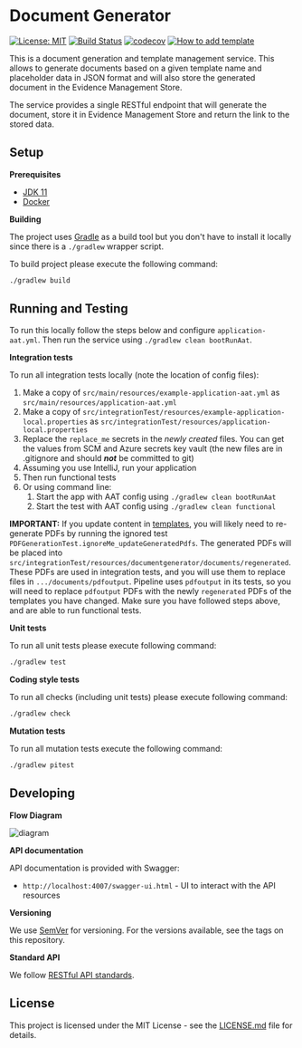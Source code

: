 # Document Generator

[![License: MIT](https://img.shields.io/badge/License-MIT-yellow.svg)](https://opensource.org/licenses/MIT)
[![Build Status](https://travis-ci.org/hmcts/div-document-generator-client.svg?branch=master)](https://travis-ci.org/hmcts/div-document-generator-client)
[![codecov](https://codecov.io/gh/hmcts/div-document-generator-client/branch/master/graph/badge.svg)](https://codecov.io/gh/hmcts/div-document-generator-client)
[![How to add template](https://img.shields.io/static/v1?label=Documentation&message=DGS&color=informational&logo=confluence)](https://tools.hmcts.net/confluence/display/DIV/Add+a+new+template+to+DGS)

This is a document generation and template management service. This allows to generate documents based on a
given template name and placeholder data in JSON format and will also store the generated document in the
Evidence Management Store.

The service provides a single RESTful endpoint that will generate the document, store it in Evidence Management
Store and return the link to the stored data.

## Setup

**Prerequisites**

- [JDK 11](https://openjdk.java.net/)
- [Docker](https://www.docker.com)

**Building**

The project uses [Gradle](https://gradle.org) as a build tool but you don't have to install it locally since there is a
`./gradlew` wrapper script.

To build project please execute the following command:

```bash
./gradlew build
```

## Running and Testing

To run this locally follow the steps below and configure `application-aat.yml`.
Then run the service using `./gradlew clean bootRunAat`.

**Integration tests**

To run all integration tests locally (note the location of config files):

1. Make a copy of `src/main/resources/example-application-aat.yml` as `src/main/resources/application-aat.yml`
2. Make a copy of `src/integrationTest/resources/example-application-local.properties` as `src/integrationTest/resources/application-local.properties`
3. Replace the `replace_me` secrets in the _newly created_ files. You can get the values from SCM and Azure secrets key vault
   (the new files are in .gitignore and should ***not*** be committed to git)
4. Assuming you use IntelliJ, run your application
5. Then run functional tests
6. Or using command line:
    1. Start the app with AAT config using `./gradlew clean bootRunAat`
    2. Start the test with AAT config using `./gradlew clean functional`

**IMPORTANT:** If you update content in [templates](https://github.com/hmcts/rdo-docmosis-templates),
you will likely need to re-generate PDFs by running the ignored test `PDFGenerationTest.ignoreMe_updateGeneratedPdfs`.
The generated PDFs will be placed into `src/integrationTest/resources/documentgenerator/documents/regenerated`.
These PDFs are used in integration tests, and you will use them to replace files in `.../documents/pdfoutput`.
Pipeline uses `pdfoutput` in its tests, so you will need to replace `pdfoutput` PDFs with the newly `regenerated` PDFs of the
templates you have changed. Make sure you have followed steps above, and are able to run functional tests.

**Unit tests**

To run all unit tests please execute following command:

```bash
./gradlew test
```

**Coding style tests**

To run all checks (including unit tests) please execute following command:

```bash
./gradlew check
```

**Mutation tests**

To run all mutation tests execute the following command:

```bash
./gradlew pitest
```

## Developing

**Flow Diagram**

![diagram](docs/DataFlow.png)

**API documentation**

API documentation is provided with Swagger:
 - `http://localhost:4007/swagger-ui.html` - UI to interact with the API resources

**Versioning**

We use [SemVer](http://semver.org/) for versioning.
For the versions available, see the tags on this repository.

**Standard API**

We follow [RESTful API standards](https://hmcts.github.io/restful-api-standards/).

## License

This project is licensed under the MIT License - see the [LICENSE.md](LICENSE.md) file for details.
